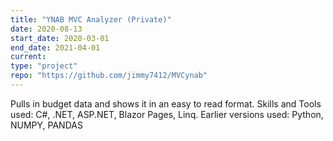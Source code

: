 ```yaml
---
title: "YNAB MVC Analyzer (Private)"
date: 2020-08-13
start_date: 2020-03-01
end_date: 2021-04-01
current: 
type: "project"
repo: "https://github.com/jimmy7412/MVCynab"
---
```


Pulls in budget data and shows it in an easy to read format.
Skills and Tools used: C#, .NET, ASP.NET, Blazor Pages, Linq. Earlier versions used: Python, NUMPY, PANDAS